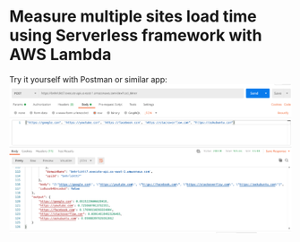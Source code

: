 # Measure multiple sites load time using Serverless framework with AWS Lambda

Try it yourself with Postman or similar app:
![screenshot](screenshot.png)